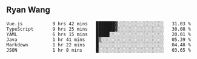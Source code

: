 ## Ryan Wang

<!--START_SECTION:waka-->

```text
Vue.js           9 hrs 42 mins   ███████▓░░░░░░░░░░░░░░░░░   31.03 %
TypeScript       9 hrs 25 mins   ███████▓░░░░░░░░░░░░░░░░░   30.08 %
YAML             6 hrs 15 mins   █████░░░░░░░░░░░░░░░░░░░░   20.01 %
Java             1 hr 41 mins    █▒░░░░░░░░░░░░░░░░░░░░░░░   05.39 %
Markdown         1 hr 22 mins    █░░░░░░░░░░░░░░░░░░░░░░░░   04.40 %
JSON             1 hr 8 mins     █░░░░░░░░░░░░░░░░░░░░░░░░   03.65 %
```

<!--END_SECTION:waka-->
